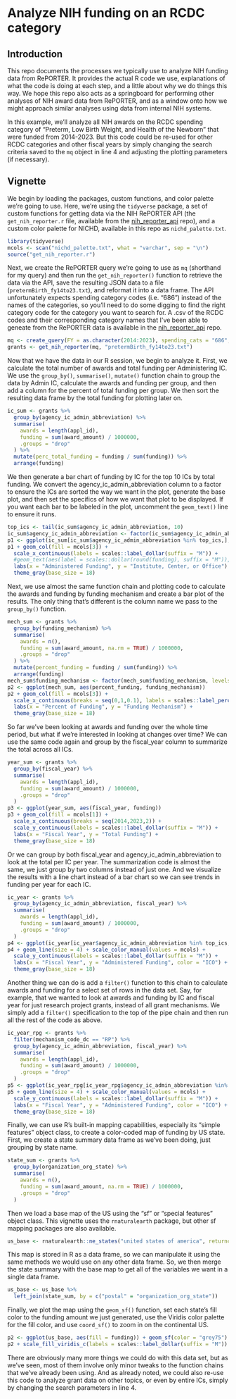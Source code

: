# Analyze NIH funding on an RCDC category

## Introduction
This repo documents the processes we typically use to analyze NIH funding data from RePORTER. It provides the actual R code we use, explanations of what the code is doing at each step, and a little about why we do things this way. We hope this repo also acts as a springboard for performing other analyses of NIH award data from RePORTER, and as a window onto how we might approach similar analyses using data from internal NIH systems. 

In this example, we’ll analyze all NIH awards on the RCDC spending category of “Preterm, Low Birth Weight, and Health of the Newborn” that were funded from 2014-2023. But this code could be re-used for other RCDC categories and other fiscal years by simply changing the search criteria saved to the `mq` object in line 4 and adjusting the plotting parameters (if necessary). 

## Vignette
We begin by loading the packages, custom functions, and color palette we’re going to use. Here, we’re using the `tidyverse` package, a set of custom functions for getting data via the NIH RePORTER API (the `get_nih_reporter.r` file, available from the [nih_reporter_api]( https://github.com/christopherBelter/nih_reporter_api) repo), and a custom color palette for NICHD, available in this repo as `nichd_palette.txt`.
```r
library(tidyverse)
mcols <- scan("nichd_palette.txt", what = "varchar", sep = "\n")
source("get_nih_reporter.r")
```

Next, we create the RePORTER query we’re going to use as `mq` (shorthand for my query) and then run the `get_nih_reporter()` function to retrieve the data via the API, save the resulting JSON data to a file (`pretermBirth_fy14to23.txt`), and reformat it into a data frame. The API unfortunately expects spending category codes (i.e. “686”) instead of the names of the categories, so you’ll need to do some digging to find the right category code for the category you want to search for. A .csv of the RCDC codes and their corresponding category names that I've been able to geneate from the RePORTER data is available in the [nih_reporter_api]( https://github.com/christopherBelter/nih_reporter_api) repo.
```r
mq <- create_query(FY = as.character(2014:2023), spending_cats = "686", exclude_subprojects = TRUE)
grants <- get_nih_reporter(mq, "pretermBirth_fy14to23.txt")
```

Now that we have the data in our R session, we begin to analyze it. First, we calculate the total number of awards and total funding per Administering IC. We use the `group_by()`, `summarise()`, `mutate()` function chain to group the data by Admin IC, calculate the awards and funding per group, and then add a column for the percent of total funding per group. We then sort the resulting data frame by the total funding for plotting later on.
```r
ic_sum <- grants %>% 
  group_by(agency_ic_admin_abbreviation) %>% 
  summarise(
    awards = length(appl_id),
    funding = sum(award_amount) / 1000000,
    .groups = "drop"
  ) %>% 
  mutate(perc_total_funding = funding / sum(funding)) %>% 
  arrange(funding)
```

We then generate a bar chart of funding by IC for the top 10 ICs by total funding. We convert the agency_ic_admin_abbreviation column to a factor to ensure the ICs are sorted the way we want in the plot, generate the base plot, and then set the specifics of how we want that plot to be displayed. If you want each bar to be labeled in the plot, uncomment the `geom_text()` line to ensure it runs.
```r
top_ics <- tail(ic_sum$agency_ic_admin_abbreviation, 10)
ic_sum$agency_ic_admin_abbreviation <- factor(ic_sum$agency_ic_admin_abbreviation, levels = ic_sum$agency_ic_admin_abbreviation)
p1 <- ggplot(ic_sum[ic_sum$agency_ic_admin_abbreviation %in% top_ics,], aes(funding, agency_ic_admin_abbreviation))
p1 + geom_col(fill = mcols[3]) + 
  scale_x_continuous(labels = scales::label_dollar(suffix = "M")) + 
  #geom_text(aes(label = scales::dollar(round(funding), suffix = "M")), hjust = "left", nudge_x = 5, size = 5) + 
  labs(x = "Administered Funding", y = "Institute, Center, or Office") + 
  theme_gray(base_size = 18)
```

Next, we use almost the same function chain and plotting code to calculate the awards and funding by funding mechanism and create a bar plot of the results. The only thing that’s different is the column name we pass to the `group_by()` function.
```r
mech_sum <- grants %>% 
  group_by(funding_mechanism) %>% 
  summarise(
    awards = n(),
    funding = sum(award_amount, na.rm = TRUE) / 1000000,
    .groups = "drop"
  ) %>% 
  mutate(percent_funding = funding / sum(funding)) %>% 
  arrange(funding)
mech_sum$funding_mechanism <- factor(mech_sum$funding_mechanism, levels = mech_sum$funding_mechanism)
p2 <- ggplot(mech_sum, aes(percent_funding, funding_mechanism))
p2 + geom_col(fill = mcols[3]) + 
  scale_x_continuous(breaks = seq(0,1,0.1), labels = scales::label_percent(accuracy = 1)) + 
  labs(x = "Percent of Funding", y = "Funding Mechanism") + 
  theme_gray(base_size = 18)
```

So far we’ve been looking at awards and funding over the whole time period, but what if we’re interested in looking at changes over time? We can use the same code again and group by the fiscal_year column to summarize the total across all ICs.
```r
year_sum <- grants %>% 
  group_by(fiscal_year) %>% 
  summarise(
    awards = length(appl_id),
    funding = sum(award_amount) / 1000000,
    .groups = "drop"
  )
p3 <- ggplot(year_sum, aes(fiscal_year, funding))
p3 + geom_col(fill = mcols[1]) + 
  scale_x_continuous(breaks = seq(2014,2023,2)) + 
  scale_y_continuous(labels = scales::label_dollar(suffix = "M")) + 
  labs(x = "Fiscal Year", y = "Total Funding") + 
  theme_gray(base_size = 18)
```

Or we can group by both fiscal_year and agency_ic_admin_abbreviation to look at the total per IC per year. The summarization code is almost the same, we just group by two columns instead of just one. And we visualize the results with a line chart instead of a bar chart so we can see trends in funding per year for each IC.
```r
ic_year <- grants %>% 
  group_by(agency_ic_admin_abbreviation, fiscal_year) %>% 
  summarise(
    awards = length(appl_id),
    funding = sum(award_amount) / 1000000,
    .groups = "drop"
  )
p4 <- ggplot(ic_year[ic_year$agency_ic_admin_abbreviation %in% top_ics,], aes(fiscal_year, funding, color = agency_ic_admin_abbreviation))
p4 + geom_line(size = 4) + scale_color_manual(values = mcols) + 
  scale_y_continuous(labels = scales::label_dollar(suffix = "M")) + 
  labs(x = "Fiscal Year", y = "Administered Funding", color = "ICO") + 
  theme_gray(base_size = 18)
```

Another thing we can do is add a `filter()` function to this chain to calculate awards and funding for a select set of rows in the data set. Say, for example, that we wanted to look at awards and funding by IC and fiscal year for just research project grants, instead of all grant mechanisms. We simply add a `filter()` specification to the top of the pipe chain and then run all the rest of the code as above. 
```r
ic_year_rpg <- grants %>% 
  filter(mechanism_code_dc == "RP") %>% 
  group_by(agency_ic_admin_abbreviation, fiscal_year) %>% 
  summarise(
    awards = length(appl_id),
    funding = sum(award_amount) / 1000000,
    .groups = "drop"
  )
p5 <- ggplot(ic_year_rpg[ic_year_rpg$agency_ic_admin_abbreviation %in% top_ics,], aes(fiscal_year, funding, color = agency_ic_admin_abbreviation))
p5 + geom_line(size = 4) + scale_color_manual(values = mcols) + 
  scale_y_continuous(labels = scales::label_dollar(suffix = "M")) + 
  labs(x = "Fiscal Year", y = "Administered Funding", color = "ICO") + 
  theme_gray(base_size = 18)
```

Finally, we can use R’s built-in mapping capabilities, especially its “simple features” object class, to create a color-coded map of funding by US state. First, we create a state summary data frame as we’ve been doing, just grouping by state name. 
```r
state_sum <- grants %>%  
  group_by(organization_org_state) %>% 
  summarise(
    awards = n(),
    funding = sum(award_amount, na.rm = TRUE) / 1000000,
    .groups = "drop"
  )
```

Then we load a base map of the US using the “sf” or “special features” object class. This vignette uses the `rnaturalearth` package, but other sf mapping packages are also available.
```r
us_base <- rnaturalearth::ne_states("united states of america", returnclass = "sf")
```

This map is stored in R as a data frame, so we can manipulate it using the same methods we would use on any other data frame. So, we then merge the state summary with the base map to get all of the variables we want in a single data frame. 

```r
us_base <- us_base %>% 
  left_join(state_sum, by = c("postal" = "organization_org_state"))
```

Finally, we plot the map using the `geom_sf()` function, set each state’s fill color to the funding amount we just generated, use the Viridis color palette for the fill color, and use `coord_sf()` to zoom in on the continental US.
```r
p2 <- ggplot(us_base, aes(fill = funding)) + geom_sf(color = "grey75") + coord_sf(xlim = c(-123, -69), ylim = c(25,50)) 
p2 + scale_fill_viridis_c(labels = scales::label_dollar(suffix = "M")) + labs(fill = "Funding") + theme_void(base_size = 18)
```

There are obviously many more things we could do with this data set, but as we’ve seen, most of them involve only minor tweaks to the function chains that we’ve already been using. And as already noted, we could also re-use this code to analyze grant data on other topics, or even by entire ICs, simply by changing the search parameters in line 4.
